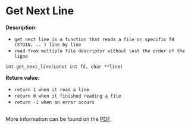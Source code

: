 # Get Next Line

**Description:**
* `get next line is a function that reads a file or specific fd (STDIN, .. ) line by line`
* `read from multiple file descriptor without lost the order of the ligne `

```
int get_next_line(const int fd, char **line)
```


**Return value:**
* `return 1 when it read a line`
* `return 0 when it finished reading a file`
* `return -1 when an error occurs`

##
More information can be found on the [PDF].

[PDF]: https://github.com/gharieni/get_next_line/blob/master/get_next_line.en.pdf
